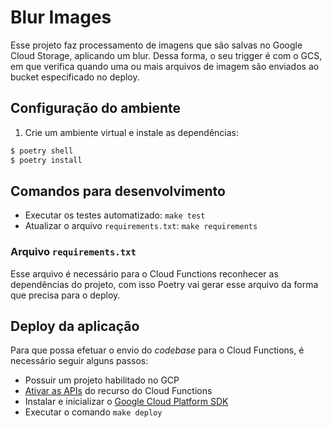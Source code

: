 # Blur Images

Esse projeto faz processamento de imagens que são salvas no Google Cloud Storage, aplicando um blur. Dessa forma, o seu trigger é com o GCS, em que verifica quando uma ou mais
arquivos de imagem são enviados ao bucket especificado no deploy.

## Configuração do ambiente

1. Crie um ambiente virtual e instale as dependências:

```bash
$ poetry shell
$ poetry install
```

## Comandos para desenvolvimento

- Executar os testes automatizado: `make test`
- Atualizar o arquivo `requirements.txt`: `make requirements`

### Arquivo `requirements.txt`

Esse arquivo é necessário para o Cloud Functions reconhecer as dependências do projeto, com isso Poetry vai gerar esse arquivo da forma que precisa para o deploy.

## Deploy da aplicação

Para que possa efetuar o envio do _codebase_ para o Cloud Functions, é necessário seguir alguns passos:

- Possuir um projeto habilitado no GCP
- [Ativar as APIs](https://cloud.google.com/functions/quickstart&_ga=2.59100077.188439082.1658754150-2100695172.1658149097) do recurso do Cloud Functions
- Instalar e inicializar o [Google Cloud Platform SDK](https://cloud.google.com/sdk/docs)
- Executar o comando `make deploy`
